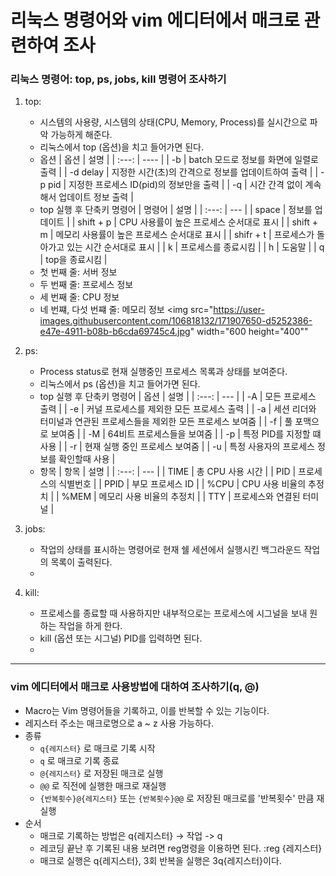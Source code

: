#  리눅스 명령어와 vim 에디터에서 매크로 관련하여 조사


### 리눅스 명령어: top, ps, jobs, kill 명령어 조사하기

1) top:
   * 시스템의 사용량, 시스템의 상태(CPU, Memory, Process)를 실시간으로 파악 가능하게 해준다.
   * 리눅스에서 top (옵션)을 치고 들어가면 된다.
   * 옵션
      | 옵션 | 설명 |
      | :---: | ---- |
      | -b | batch 모드로 정보를 화면에 일렬로 출력 |
      | -d delay | 지정한 시간(초)의 간격으로 정보를 업데이트하여 출력 |
      | -p pid | 지정한 프로세스 ID(pid)의 정보만을 출력 |
      | -q | 시간 간격 없이 계속해서 업데이트 정보 출력 |
   * top 실행 후 단축키 명령어
      | 명령어 | 설명 |
      | :---: | --- |
      | space | 정보를 업데이트 |
      | shift + p | CPU 사용률이 높은 프로세스 순서대로 표시 |
      | shift + m | 메모리 사용률이 높은 프로세스 순서대로 표시 |
      | shifr + t | 프로세스가 돌아가고 있는 시간 순서대로 표시 |
      | k | 프로세스를 종료시킴 |
      | h | 도움말 |
      | q | top을 종료시킴 |
    * 첫 번째 줄: 서버 정보
    * 두 번째 줄: 프로세스 정보
    * 세 번째 줄: CPU 정보
    * 네 번쨰, 다섯 번쨰 줄: 메모리 정보
    <img src="https://user-images.githubusercontent.com/106818132/171907650-d5252386-e47e-4911-b08b-b6cda69745c4.jpg" width="600 height="400""

   
2) ps:
   * Process status로 현재 실행중인 프로세스 목록과 상태를 보여준다. 
   * 리눅스에서 ps (옵션)을 치고 들어가면 된다. 
   * top 실행 후 단축키 명령어
      | 옵션 | 설명 |
      | :---: | --- |
      | -A | 모든 프로세스 출력 |
      | -e | 커널 프로세스를 제외한 모든 프로세스 출력 |
      | -a | 세션 리더와 터미널과 연관된 프로세스들을 제외한 모든 프로세스 보여줌 |
      | -f | 풀 포맥으로 보여줌 |
      | -M | 64비트 프로세스들을 보여줌 |
      | -p | 특정 PID를 지정할 떄 사용 |
      | -r | 현재 실행 중인 프로세스 보여줌 |
      | -u | 특정 사용자의 프로세스 정보를 확인할때 사용 |
   * 항목
     | 항목 | 설명 |
     | :---: | --- |
     | TIME | 총 CPU 사용 시간 |
     | PID | 프로세스의 식별번호 |
     | PPID | 부모 프로세스 ID |
     | %CPU | CPU 사용 비율의 추정치 |
     | %MEM | 메모리 사용 비율의 추정치 |
     | TTY | 프로세스와 연결된 터미널 |
      
3) jobs:
   * 작업의 상태를 표시하는 명령어로 현재 쉘 세션에서 실행시킨 백그라운드 작업의 목록이 출력된다.
   * 
4) kill:
   * 프로세스를 종료할 때 사용하지만 내부적으로는 프로세스에 시그널을 보내 원하는 작업을 하게 한다.
   * kill (옵션 또는 시그널) PID를 입력하면 된다. 
   * 

---
### vim 에디터에서 매크로 사용방법에 대하여 조사하기(q, @)

* Macro는 Vim 명령어들을 기록하고, 이를 반복할 수 있는 기능이다.
* 레지스터 주소는 매크로명으로 a ~ z 사용 가능하다.
* 종류
  * `q{레지스터}` 로 매크로 기록 시작
  * `q` 로 매크로 기록 종료
  * `@{레지스터}` 로 저장된 매크로 실행
  * `@@` 로 직전에 실행한 매크로 재실행
  * `{반복횟수}@{레지스터}` 또는 `{반복횟수}@@` 로 저장된 매크로를 '반복횟수' 만큼 재실행
* 순서
  * 매크로 기록하는 방법은 q{레지스터} -> 작업 -> q
  * 레코딩 끝난 후 기록된 내용 보려면 reg명령을 이용하면 된다. :reg {레지스터}
  * 매크로 실행은 q{레지스터}, 3회 반복을 실행은 3q{레지스터}이다.
